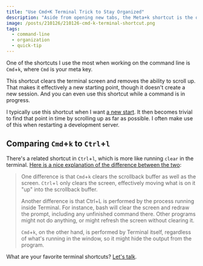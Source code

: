 ```yaml
---
title: "Use Cmd+K Terminal Trick to Stay Organized"
description: "Aside from opening new tabs, the Meta+k shortcut is the one I use most frequently when working on the command-line."
image: /posts/210126/210126-cmd-k-terminal-shortcut.png
tags:
  - command-line
  - organization
  - quick-tip
---
```


One of the shortcuts I use the most when working on the command line is `Cmd`+`k`, where `Cmd` is your meta key.

This shortcut clears the terminal screen and removes the ability to scroll up. That makes it effectively a new starting point, though it doesn't create a new session. And you can even use this shortcut while a command is in progress.

I typically use this shortcut when I want [a new start](https://arresteddevelopment.fandom.com/wiki/ANUSTART). It then becomes trivial to find that point in time by scrolling up as far as possible. I often make use of this when restarting a development server.

## Comparing `Cmd`+`k` to `Ctrl`+`l`

There's a related shortcut in `Ctrl`+`l`, which is more like running `clear` in the terminal. [Here is a nice explanation of the difference between the two](https://superuser.com/a/819605):

> One difference is that `Cmd`+`k` clears the scrollback buffer as well as the screen. `Ctrl`+`l` only clears the screen, effectively moving what is on it "up" into the scrollback buffer.
>
> Another difference is that Ctrl+L is performed by the process running inside Terminal. For instance, bash will clear the screen and redraw the prompt, including any unfinished command there. Other programs might not do anything, or might refresh the screen without clearing it.
>
> `Cmd`+`k`, on the other hand, is performed by Terminal itself, regardless of what's running in the window, so it might hide the output from the program.

What are your favorite terminal shortcuts? [Let's talk](https://twitter.com/seancdavis29).
